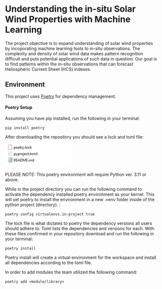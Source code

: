 
# Understanding the in-situ Solar Wind Properties with Machine Learning

The project objective is to expand understanding of solar wind properties by incoporating machine learning tools to in-situ observations. The complexity and density of solar wind data makes pattern recognition difficult and puts potential applications of such data in question. Our goal is to find patterns within the in-situ observations that can forecast Heliospheric Current Sheet (HCS) indexes.   


## Environment

This project uses [Poetry](https://python-poetry.org/) for dependency management. 

#### Poetry Setup

Assuming you have pip installed, run the following in your terminal:

```
pip install poetry
```
After downloading the repository you should see a lock and toml file:

![alt text](https://github.com/amlnewlands/Understanding-the-in-situ-Solar-Wind-Properties/blob/main/images/poetryfiles.PNG?raw=true)



PLEASE NOTE: This poetry environment will require Python ver. 3.11 or above. 

While in the project directory you can run the following command to activate the dependency installed poetry environment as your kernel. This will set poetry to install the environment in a new .venv folder inside of the python project (directory). :
```
poetry config virtualenvs.in-project true
```
The lock file is what dictates to poetry the dependency versions all users should adhere to. Toml lists the dependencies and versions for each. With these files confirmed in your repository download and run the following in your terminal:

```
poetry install
```

Poetry install will create a virtual environment for the workspace and install all dependencies according to the toml file. 



In order to add modules the team utilized the following command:

```
poetry add <module/library>
```
